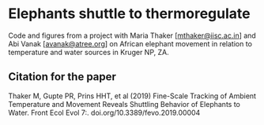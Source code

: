# Elephants shuttle to thermoregulate

Code and figures from a project with Maria Thaker [mthaker@iisc.ac.in] and Abi Vanak [avanak@atree.org] on African elephant movement in relation to temperature and water sources in Kruger NP, ZA.

## Citation for the paper 
Thaker M, Gupte PR, Prins HHT, et al (2019) Fine-Scale Tracking of Ambient Temperature and Movement Reveals Shuttling Behavior of Elephants to Water. Front Ecol Evol 7:. doi.org/10.3389/fevo.2019.00004
